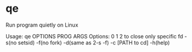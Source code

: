 # qe
Run program quietly on Linux

Usage: qe OPTIONS PROG ARGS
Options:
0 1 2 to close only specific fd
-s(no setsid)
-f(no fork) 
-d(same as 2-s -f)
-c [PATH to cd]
-h(help)
